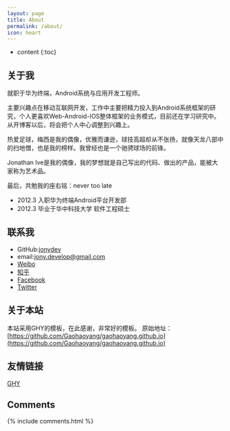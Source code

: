 ```yaml
---
layout: page
title: About
permalink: /about/
icon: heart
---
```


* content
{:toc}

## 关于我

就职于华为终端，Android系统与应用开发工程师。

主要兴趣点在移动互联网开发，工作中主要把精力投入到Android系统框架的研究，个人更喜欢Web-Android-IOS整体框架的业务模式，目前还在学习研究中。从开博客以后，将会把个人中心调整到兴趣上。

热爱足球，梅西是我的偶像，优雅而谦逊，球技高超却从不张扬，就像天龙八部中的扫地僧，也是我的榜样。我曾经也是一个驰骋球场的前锋。

Jonathan Ive是我的偶像，我的梦想就是自己写出的代码、做出的产品，能被大家称为艺术品。

最后，共勉我的座右铭：never too late

* 2012.3 入职华为终端Android平台开发部
* 2012.3 毕业于华中科技大学 软件工程硕士

## 联系我

* GitHub:[jonydev](https://github.com/jonydev)
* email:jony.develop@gmail.com
* [Weibo](http://weibo.com/3115521wh)
* [知乎](https://www.zhihu.com/people/jonyzz)
* [Facebook](https://www.facebook.com/jonyzz)
* [Twitter](https://twitter.com/jonyzz)

## 关于本站

本站采用GHY的模板，在此感谢，非常好的模板。
原始地址：[https://github.com/Gaohaoyang/gaohaoyang.github.io](https://github.com/Gaohaoyang/gaohaoyang.github.io)

## 友情链接

[GHY](https://github.com/Gaohaoyang/gaohaoyang.github.io)

## Comments

{% include comments.html %}
